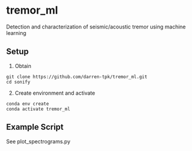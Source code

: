# tremor_ml
Detection and characterization of seismic/acoustic tremor using machine learning

Setup
----------

1. Obtain

```
git clone https://github.com/darren-tpk/tremor_ml.git
cd sonify
```

2. Create environment and activate

```
conda env create
conda activate tremor_ml
```

Example Script
-------

See plot_spectrograms.py
